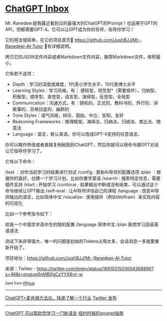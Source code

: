 # [ChatGPT Inbox](https://github.com/leigaoxing/gitblog/issues/11)

Mr. Ranedeer是我最近看到过的最强大的ChatGPT的Prompt！也适用于GPT的API，但都需要GPT-4。它可以让GPT成为你的导师，指导你学习！

它的用法很简单，在它的项目首页🔗 https://github.com/JushBJJ/Mr.-Ranedeer-AI-Tutor 🔗有详细说明。

拷贝它的JSON文件内容或者Markdown文件内容，推荐Markdown文件，体积最小。

它有若干选项：
- Depth：学习的深度或难度，1代表小学生水平，10代表博士水平
- Learning Styles：学习风格，有： 感知型，视觉型*（需要插件），归纳型，积极型，顺序型，直觉型，语言型，演绎型，反思型，全局型
- Communication：沟通方式，有：随机的、正式的、教科书的、外行的、讲故事的、苏格拉底的、幽默的
- Tone Styles：语气风格，辩论、鼓励、中立、告知、友好
- Reasoning Frameworks：推理框架，演绎法、归纳法、归纳法、类比法、随意法
- Language：语言，默认英语，你可以改成GPT-4支持的任意语言。

你可以略作修改或者直接复制粘贴到ChatGPT，然后你就可以用命令跟GPT对话让它指导你学习了。

它有以下命令：

/test ：对你当前学习的结果进行测试
/config : 更新AI导师的配置选项
/plan ：根据你的喜好，创建一个学习计划，比如你要学英语
/search : 搜索特定信息，需要插件支持
/start : 开始学习
/continue : 如果输出中断或没有结束，可以通过这个命令继续让GPT输出
/self-eval : 让AI导师评估自己的课程
/language : 改变AI导师输出的语言，比如简体中文
/visualize : 使用插件（例如Wolfram）来实现内容的可视化

比如一个参考指令如下：

给我一个中国学术高中生的随机配置
/language 简体中文
/plan 我想学习高级英语语法

测试下来非常强大，唯一的问题是初始的Tokens占用太多，会话消息一多就要重新开始了。

项目地址：https://github.com/JushBJJ/Mr.-Ranedeer-AI-Tutor

来源：Twitter - https://twitter.com/dotey/status/1661551503004368896?s=46&t=qrueup6nMBXgCzYYX8yc-w

<sub>Sent from <a href="https://apps.apple.com/cn/app/id1314212521">PPHub</a></sub>

---

[ChatGPT+麦肯锡方法论，快速了解一个行业](https://twitter.com/dotey/status/1661551503004368896?s=46&t=qrueup6nMBXgCzYYX8yc-w) 
[Twitter 发布](https://twitter.com/cryptocake777/status/1661680952953962496?s=46&t=qrueup6nMBXgCzYYX8yc-w) 

---

[ChatGPT 可以帮助您学习一门新语言](https://twitter.com/financeyf5/status/1661937173376176128?s=46&t=qrueup6nMBXgCzYYX8yc-w) 
[纽约时报的prompt指南](https://twitter.com/dotey/status/1661848143648915457?s=46&t=qrueup6nMBXgCzYYX8yc-w) 